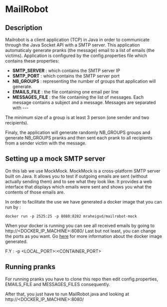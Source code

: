 # MailRobot

## Description

Mailrobot is a client application (TCP) in Java in order to communicate through the Java Socket API with a SMTP server. 
This application automaticaly generate pranks (the message) email to a list of emails (the victims). 
Application is configured by the config.properties file which contains these properties:

- **SMTP_SERVER** : which contains the SMTP server IP
- **SMTP_PORT** : which contains the SMTP server port
- **NB_GROUPS** : representing the number of groups that application will generate.
- **EMAILS_FILE** : the file containing one email per line
- **MESSAGES_FILE** : the file containing the list of messages. Each message contains a subject and a message. 
        Messages are separated with ---

The minimum size of a group is at least 3 person (one sender and two recipients).

Finaly, the application will generate randomly NB_GROUPS groups and generate NB_GROUPS pranks and then sent each prank
to all recipients from a sender victim with the message.


## Setting up a mock SMTP server

On this lab we use MockMock. MockMock is a cross-platform SMTP server built on Java. It allows you to test if outgoing 
emails are sent (without actually sending them) and to see what they look like. 
It provides a web interface that displays which emails were sent and shows you what the contents of those emails are.

In order to facilitate the use we have generated a docker image that you can run by :

```
docker run -p 2525:25 -p 8080:8282 mraheigvd/mailrobot-mock
```

When your docker is running you can see all received emails by going to http://<DOCKER_IP_MACHINE>:8080/ 
Last but not least, you can change the ports as you want. Go [here](dockerize-mockmock.md) for more information about the docker image generated.
 
F.Y : -p <LOCAL_PORT>:<CONTAINER_PORT>

## Running pranks 

For running pranks you have to clone this repo then edit config.properties, EMAILS_FILE and MESSAGES_FILES consequently.

After that, you just have to run MailRobot.java and looking at http://<DOCKER_IP_MACHINE>:8080/






